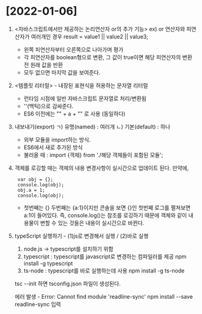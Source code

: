 # [2022-01-06]

1. <자바스크립트에서만 제공하는 논리연산자 or의 추가 기능>
    ex) or 연산자와 피연산자가 여러개인 경우
        result = value1 || value2 || value3;

    - 왼쪽 피연산자부터 오른쪽으로 나아가며 평가
    - 각 피연산자를 boolean형으로 변환, 그 값이 true이면 해당 피연산자의 변환 전 원래 값을 반환
    - 모두 없으면 마지막 값을 보여준다.

2. <템플릿 리터럴> - 내장된 표현식을 허용하는 문자열 리터럴
    - 런타임 시점에 일반 자바스크립트 문자열로 처리/변환됨
    - ''(백틱)으로 감싸준다.
    - ES6 이전에는 "" + a + "" 로 사용 (동일하다)

3. 내보내기(export)
    ㄱ) 유명(named) : 여러개 
    ㄴ) 기본(default) : 하나

    - 외부 모듈을 import하는 방식.
    - ES6에서 새로 추가된 방식
    - 불러올 때 : import {객체} from './해당 객체들이 포함된 모듈';

4. 객체를 로깅할 때는 객체의 내용 변경사항이 실시간으로 업데이트 된다.
    만약에, 

        var obj = {};
        console.log(obj);
        obj.a = 1;
        console.log(obj);

    - 첫번째는 {} 두번째는 {a:1}이지만 콘솔을 보면 {}인 첫번째 로그를 펼쳐보면 a:1이 들어있다. 즉, console.log()는 참조를 로깅하기 때문에 객체와 같이 내용물이 변할 수 있는 것들은 내용이 실시간으로 바뀐다.

5. typeScript 실행하기 - (1)js로 변경해서 실행 / (2)바로 실행
    1) node.js -> typescript를 설치하기 위함
    2) typescript : typescript를 javascript로 변경하는 컴파일러를 제공
        npm install -g typescript
    3) ts-node : typescript를 바로 실행하는데 사용
        npm install -g ts-node

    tsc --init 하면 tsconfig.json 파일이 생성된다.

    에러 발생 - Error: Cannot find module 'readline-sync'
        npm install --save readline-sync 입력

    